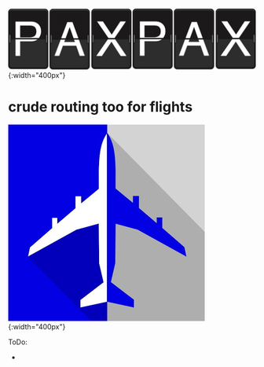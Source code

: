 ![paxpax](./paxpax.jpg){:width="400px"}

# crude routing too for flights
![icon](./icon.jpg){:width="400px"}


ToDo:

* 
